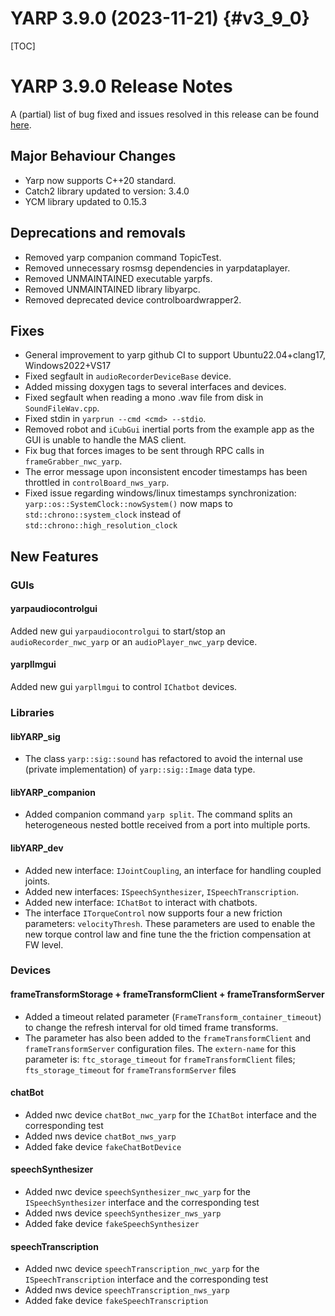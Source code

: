 YARP 3.9.0 (2023-11-21)                                                {#v3_9_0}
=======================

[TOC]

YARP 3.9.0 Release Notes
========================

A (partial) list of bug fixed and issues resolved in this release can be found
[here](https://github.com/robotology/yarp/issues?q=label%3A%22Fixed+in%3A+YARP+v3.9.0%22).

Major Behaviour Changes
---------------------------------

* Yarp now supports C++20 standard.
* Catch2 library updated to version: 3.4.0
* YCM library updated to 0.15.3

Deprecations and removals
---------------------------------
* Removed yarp companion command TopicTest.
* Removed unnecessary rosmsg dependencies in yarpdataplayer.
* Removed UNMAINTAINED executable yarpfs.
* Removed UNMAINTAINED library libyarpc.
* Removed deprecated device controlboardwrapper2.

Fixes
-----
* General improvement to yarp github CI to support Ubuntu22.04+clang17, Windows2022+VS17
* Fixed segfault in `audioRecorderDeviceBase` device.
* Added missing doxygen tags to several interfaces and devices.
* Fixed segfault when reading a mono .wav file from disk in `SoundFileWav.cpp`.
* Fixed stdin in `yarprun --cmd <cmd> --stdio`.
* Removed robot and `iCubGui` inertial ports from the example app as the GUI is unable to handle the MAS client.
* Fix bug that forces images to be sent through RPC calls in `frameGrabber_nwc_yarp`.
* The error message upon inconsistent encoder timestamps has been throttled in `controlBoard_nws_yarp`.
* Fixed issue regarding windows/linux timestamps synchronization: `yarp::os::SystemClock::nowSystem()` now maps to `std::chrono::system_clock` instead of `std::chrono::high_resolution_clock`

New Features
------------

### GUIs

#### yarpaudiocontrolgui

Added new gui `yarpaudiocontrolgui` to start/stop an `audioRecorder_nwc_yarp` or an `audioPlayer_nwc_yarp` device.

#### yarpllmgui

Added new gui `yarpllmgui` to control `IChatbot` devices.

### Libraries

#### libYARP_sig

* The class `yarp::sig::sound` has refactored to avoid the internal use (private implementation) of `yarp::sig::Image` data type.

#### libYARP_companion

* Added companion command `yarp split`. The command splits an heterogeneous nested bottle received from a port into multiple ports.

####  libYARP_dev

* Added new interface: `IJointCoupling`, an interface for handling coupled joints.
* Added new interfaces: `ISpeechSynthesizer`, `ISpeechTranscription`.
* Added new interface: `IChatBot` to interact with chatbots.
* The interface `ITorqueControl` now supports four a new friction parameters: `velocityThresh`.
  These parameters are used to enable the new torque control law and fine tune the the friction compensation at FW level.

### Devices

#### frameTransformStorage + frameTransformClient + frameTransformServer

* Added a timeout related parameter (`FrameTransform_container_timeout`) to change the refresh interval for old timed frame transforms.
* The parameter has also been added to the `frameTransformClient` and `frameTransformServer` configuration files. The `extern-name` for this parameter is:
 `ftc_storage_timeout` for `frameTransformClient` files; `fts_storage_timeout` for `frameTransformServer` files

#### chatBot

* Added nwc device `chatBot_nwc_yarp` for the `IChatBot` interface and the corresponding test
* Added nws device `chatBot_nws_yarp`
* Added fake device `fakeChatBotDevice`

#### speechSynthesizer

* Added nwc device `speechSynthesizer_nwc_yarp` for the `ISpeechSynthesizer` interface and the corresponding test
* Added nws device `speechSynthesizer_nws_yarp`
* Added fake device `fakeSpeechSynthesizer`

#### speechTranscription

* Added nwc device `speechTranscription_nwc_yarp` for the `ISpeechTranscription` interface and the corresponding test
* Added nws device `speechTranscription_nws_yarp`
* Added fake device `fakeSpeechTranscription`
